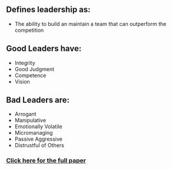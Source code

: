 <!--
.. title: Robert Hogan on What Leadership Means to Him
.. slug: robert_hogan_leadership
.. date: 2019-03-23 08:20:00 UTC
.. tags: competencies, leadership
.. category:
.. link: 
.. description: Content pulled from paper titled, What We Know About Leadership by Robert Hogan and Robert Kaiser.
Paper is available at www.hoganassessments.com.
.. type: text
-->

## Defines leadership as:
- The ability to build an maintain a team that can outperform the competition
## Good Leaders have:
- Integrity
- Good Judgment
- Competence
- Vision
## Bad Leaders are:
- Arrogant
- Manipulative
- Emotionally Volatile
- Micromanaging
- Passive Aggressive
- Distrustful of Others

### [Click here for the full paper](https://www.hoganassessments.com/wp-content/uploads/2014/08/What-We-Know_F_0.pdf)
